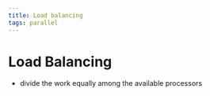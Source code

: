 ```yaml
---
title: Load balancing
tags: parallel 
---
```


# Load Balancing
- divide the work equally among the available processors

















































